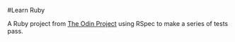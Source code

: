 #Learn Ruby

A Ruby project from [The Odin Project](http://www.theodinproject.com/web-development-101/ruby?ref=lnav) using RSpec to make a series of tests pass.
